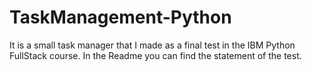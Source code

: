 # TaskManagement-Python
It is a small task manager that I made as a final test in the IBM Python FullStack course. In the Readme you can find the statement of the test.
